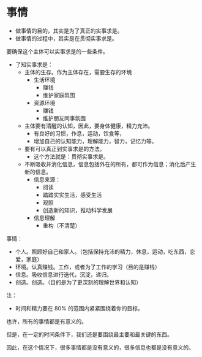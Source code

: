 # 事情

- 做事情的目的，其实是为了真正的实事求是。
- 做事情的过程中，其实是在贯彻实事求是。



要确保这个主体可以实事求是的一些条件。


- 了知实事求是：
  - 主体的生存。作为主体存在，需要生存的环境
    - 生活环境
      - 赚钱
      - 维护家庭氛围
    - 资源环境
      - 赚钱
      - 维护朋友同事氛围
  - 主体要有清醒的认知，因此，要身体健康，精力充沛。
    - 有良好的习惯，作息，运动，饮食等，
    - 增加自己的认知能力，理解能力，智力，记忆力等。
  - 要有可以真正到实事求是的方法。
    - 这个方法就是：贯彻实事求是。
  - 不断吸收并消化信息，信息包括外在的所有，都可作为信息；消化后产生新的信息。
    - 信息来源：
      - 阅读
      - 踏踏实实生活，感受生活
      - 观照
      - 创造新的知识，推动科学发展
    - 信息理解
      - 重构（不清楚）


事情：

- 个人。照顾好自己和家人。（包括保持充沛的精力，休息，运动，吃东西，恋爱，家庭）
- 环境。认真赚钱。工作，或者为了工作的学习（目的是赚钱）
- 信息。吸收信息进行迭代，沉淀，递归。
- 创造。创造。（目的是为了更深刻的理解世界和认知）

注：

- 时间和精力要在 80% 的范围内紧紧围绕着你的目标。




也许，所有的事情都是有意义的。

但是，在一定的时间条件下，我们还是要围绕最主要和最关键的东西。

因此，在这个情况下，很多事情都是没有意义的，很多信息也都是没有意义的。
